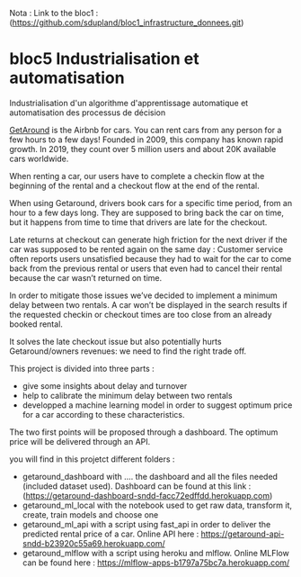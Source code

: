 Nota : Link to the bloc1 : (https://github.com/sdupland/bloc1_infrastructure_donnees.git)

# bloc5 Industrialisation et automatisation

Industrialisation d'un algorithme d'apprentissage automatique et automatisation des processus de décision

[GetAround](https://www.getaround.com/?wpsrc=Google+Organic+Search) is the Airbnb for cars. You can rent cars from any person for a few hours to a few days! Founded in 2009, this company has known rapid growth. In 2019, they count over 5 million users and about 20K available cars worldwide.

When renting a car, our users have to complete a checkin flow at the beginning of the rental and a checkout flow at the end of the rental.

When using Getaround, drivers book cars for a specific time period, from an hour to a few days long. They are supposed to bring back the car on time, but it happens from time to time that drivers are late for the checkout.

Late returns at checkout can generate high friction for the next driver if the car was supposed to be rented again on the same day : Customer service often reports users unsatisfied because they had to wait for the car to come back from the previous rental or users that even had to cancel their rental because the car wasn’t returned on time.

In order to mitigate those issues we’ve decided to implement a minimum delay between two rentals. A car won’t be displayed in the search results if the requested checkin or checkout times are too close from an already booked rental.

It solves the late checkout issue but also potentially hurts Getaround/owners revenues: we need to find the right trade off.

This project is divided into three parts :
- give some insights about delay and turnover
- help to calibrate the minimum delay between two rentals
- developped a machine learning model in order to suggest optimum price for a car according to these characteristics.

The two first points will be proposed through a dashboard.
The optimum price will be delivered through an API.

you will find in this projetct different folders :
- getaround_dashboard with .... the dashboard and all the files needed (included dataset used). Dashboard can be found at this link : (https://getaround-dashboard-sndd-facc72edffdd.herokuapp.com)
- getaround_ml_local with the notebook used to get raw data, transform it, create, train models and choose one
- getaround_ml_api with a script using fast_api in order to deliver the predicted rental price of a car. Online API here : https://getaround-api-sndd-b23920c55a69.herokuapp.com/
- getaround_mlflow with a script using heroku and mlflow. Online MLFlow can be found here : https://mlflow-apps-b1797a75bc7a.herokuapp.com/



